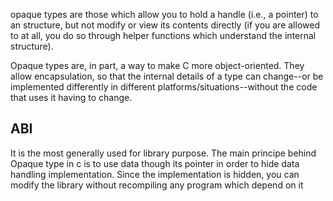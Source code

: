 opaque types are those which allow you to hold a handle (i.e., a pointer) to an structure, but not modify or view its contents directly (if you are allowed to at all, you do so through helper functions which understand the internal structure).

Opaque types are, in part, a way to make C more object-oriented. They allow encapsulation, so that the internal details of a type can change--or be implemented differently in different platforms/situations--without the code that uses it having to change.


## ABI
It is the most generally used for library purpose. The main principe behind Opaque type in c is to use data though its pointer in order to hide data handling implementation. Since the implementation is hidden, you can modify the library without recompiling any program which depend on it